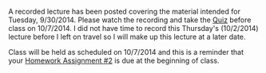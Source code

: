 <!--
.. title: 9/30 Lecture and Quiz Posted
.. slug: 930-lecture-and-quiz-posted
.. date: 2014-09-30 09:12:10 UTC-05:00
.. tags: 
.. link: 
.. description: 
.. type: text
-->

A recorded lecture has been posted covering the material intended for Tuesday, 9/30/2014.  Please watch the recording and take the [Quiz](https://utexas.instructure.com/courses/1119539/quizzes/1042906) before class on 10/7/2014.  I did not have time to record this Thursday's (10/2/2014) lecture before I left on travel so I will make up this lecture at a later date.  

Class will be held as scheduled on 10/7/2014 and this is a reminder that your [Homework Assignment #2](http://johntfoster.github.io/PGE383-AdvGeomechanics/files/assignment2.pdf) is due at the beginning of class.
